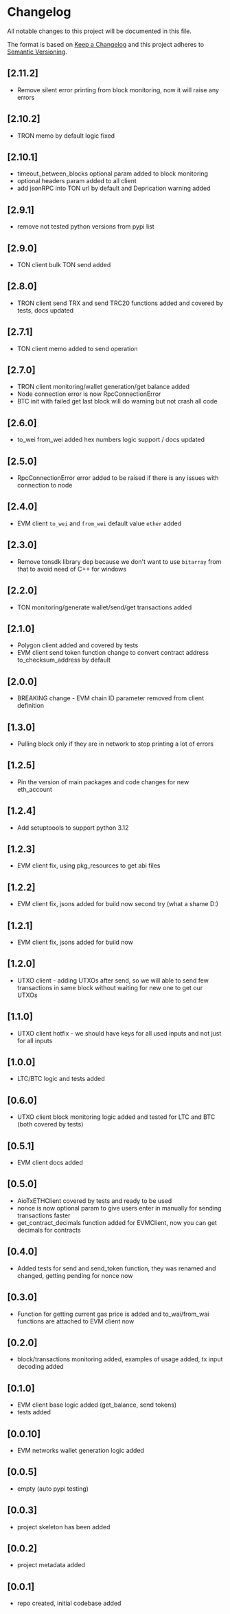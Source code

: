 # Changelog

All notable changes to this project will be documented in this file.

The format is based on [Keep a Changelog](http://keepachangelog.com/en/1.0.0/)
and this project adheres to [Semantic Versioning](http://semver.org/spec/v2.0.0.html).

## [2.11.2]
- Remove silent error printing from block monitoring, now it will raise any errors

## [2.10.2]
- TRON memo by default logic fixed

## [2.10.1]
- timeout_between_blocks optional param added to block monitoring
- optional headers param added to all client 
- add jsonRPC into TON url by default and Deprication warning added

## [2.9.1]
- remove not tested python versions from pypi list 

## [2.9.0]
- TON client bulk TON send added

## [2.8.0]
- TRON client send TRX and send TRC20 functions added and covered by tests, docs updated

## [2.7.1]
- TON client memo added to send operation

## [2.7.0]
- TRON client monitoring/wallet generation/get balance added
- Node connection error is now RpcConnectionError
- BTC init with failed get last block will do warning but not crash all code

## [2.6.0]
- to_wei from_wei added hex numbers logic support / docs updated

## [2.5.0]
- RpcConnectionError error added to be raised if there is any issues with connection to node

## [2.4.0]
- EVM client `to_wei` and `from_wei` default value `ether` added

## [2.3.0]
- Remove tonsdk library dep because we don't want to use `bitarray` from that to avoid need of C++ for windows

## [2.2.0]
- TON monitoring/generate wallet/send/get transactions added

## [2.1.0]
- Polygon client added and covered by tests
- EVM client send token function change to convert contract address to_checksum_address by default

## [2.0.0]
- BREAKING change - EVM chain ID parameter removed from client definition

## [1.3.0]
- Pulling block only if they are in network to stop printing a lot of errors

## [1.2.5]
- Pin the version of main packages and code changes for new eth_account 

## [1.2.4]
- Add setuptoools to support python 3.12

## [1.2.3]
- EVM client fix, using pkg_resources to get abi files

## [1.2.2]
- EVM client fix, jsons added for build now second try (what a shame D:)

## [1.2.1]
- EVM client fix, jsons added for build now

## [1.2.0]
- UTXO client - adding UTXOs after send, so we will able to send few transactions in same block
    without waiting for new one to get our UTXOs

## [1.1.0]
- UTXO client hotfix - we should have keys for all used inputs and not just for all inputs

## [1.0.0]
- LTC/BTC logic and tests added

## [0.6.0]
- UTXO client block monitoring logic added and tested for LTC and BTC (both covered by tests)

## [0.5.1]
- EVM client docs added

## [0.5.0]
- AioTxETHClient covered by tests and ready to be used
- nonce is now optional param to give users enter in manually for sending transactions faster
- get_contract_decimals function added for EVMClient, now you can get decimals for contracts

## [0.4.0]
- Added tests for send and send_token function, they was renamed and changed, getting pending for nonce now

## [0.3.0]
- Function for getting current gas price is added and to_wai/from_wai functions are attached to EVM client now

## [0.2.0]
- block/transactions monitoring added, examples of usage added, tx input decoding added

## [0.1.0]
- EVM client base logic added (get_balance, send tokens)
- tests added

## [0.0.10]
- EVM networks wallet generation logic added

## [0.0.5]
- empty (auto pypi testing)

## [0.0.3]

- project skeleton has been added

## [0.0.2]

- project metadata added

## [0.0.1]

- repo created, initial codebase added
